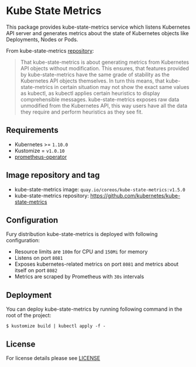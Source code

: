 # Kube State Metrics

This package provides kube-state-metrics service which listens Kubernetes API
server and generates metrics about the state of Kubernetes objects like
Deployments, Nodes or Pods.

From kube-state-metrics
[repository](https://github.com/kubernetes/kube-state-metrics):

> That kube-state-metrics is about generating metrics from Kubernetes API
> objects without modification. This ensures, that features provided by
> kube-state-metrics have the same grade of stability as the Kubernetes API
> objects themselves. In turn this means, that kube-state-metrics in certain
> situation may not show the exact same values as kubectl, as kubectl applies
> certain heuristics to display comprehensible messages. kube-state-metrics
> exposes raw data unmodified from the Kubernetes API, this way users have all
> the data they require and perform heuristics as they see fit.


## Requirements

- Kubernetes >= `1.10.0`
- Kustomize = `v1.0.10`
- [prometheus-operator](../prometheus-operator)


## Image repository and tag

* kube-state-metrics image: `quay.io/coreos/kube-state-metrics:v1.5.0`
* kube-state-metrics repository:
  https://github.com/kubernetes/kube-state-metrics


## Configuration

Fury distribution kube-state-metrics is deployed with following configuration:
- Resource limits are `100m` for CPU and `150Mi` for memory
- Listens on port `8081`
- Exposes kubernetes-related metrics on port `8081` and metrics about itself on
  port `8082`
- Metrics are scraped by Prometheus with `30s` intervals


## Deployment

You can deploy kube-state-metrics by running following command in the root of
the project:

```shell
$ kustomize build | kubectl apply -f -
```


## License

For license details please see [LICENSE](https://sighup.io/fury/license)
